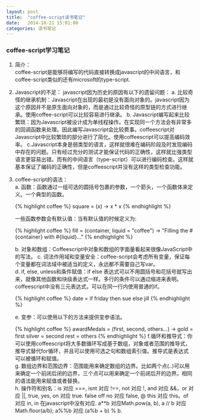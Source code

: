 ```yaml
---
layout: post
title:  "coffee-script读书笔记"
date:   2014-10-21 15:01:00
categories: 读书笔记
---
```

### coffee-script学习笔记
1. 简介：   
coffee-script是能够将编写的代码直接转换成javascript的中间语言，和coffee-script类似的还有microsoft的type-script. 
2. Javascript的不足：
javascript因为历史的原因有以下的遗留问题：
    a. 比较奇怪的继承机制：Javascript在出现的最初是没有面向对象的。javascript因为这个原因并不是原生面向对象的，而是通过比较奇怪的原型链的方式进行继承。使用coffee-script可以比较容易进行继承。
    b. Javascript编写起来比较繁琐：因为Javascript被设计成为单线程操作。在实现同一个方法会有非常多的回调函数来处理。因此编写Javascript会比较费事。coffeescript对Javascript中比较繁琐的部分进行了简化。使用coffeescript可以提高编码效率。
    c.Javascript本身是弱类型的语言，这样就很难在编码阶段及时发现编码中存在的问题。只有经过充分的测试才能保证代码的正确性，这样就比强类型语言更容易出错。而有的中间语言（type-script）可以进行编码检查。这样就基本保证了编码的正确性，但是coffeescript并没有这样的类型检查功能。

3. coffee-script的语法：   
    a. 函数：函数通过一组可选的圆括号包裹的参数，一个箭头，一个函数体来定义。一个典型的函数。
    
    {% highlight coffee %}
    square = (x) -> x * x
    {% endhighlight %}
    
    一些函数参数会有默认值：当有默认值的时候定义为:
    
    {% highlight coffee %}
    fill = (container, liquid = "coffee") ->
        "Filling the #{container} with #{liquid}..."
    {% endhighlight %}
    
    b. 对象和数组：Coffeescript中对象和数组的字面量看起来很像JavaScript中的写法。
    c. 词法作用域和变量安全：coffee-script会考虑所有变量，保证每个变量都在词法域中被适当的定义，永远都不需要自己写var。   
    d. if, else, unless和条件赋值：if else 表达式可以不用圆括号和花括号就写出来，就像其他函数和块级表达式一样。多行的条件可以通过缩进来表明。coffeescript中没有三元表达式，可以在同一行内使用普通的if。   
    
    {% highlight coffee %}
    date = if friday then sue else jill
    {% endhighlight %}
    
    e. 变参：可以使用以下的方法来提供变参语法。
    
    {% highlight coffee %}
    awardMedals = (first, second, others...) ->
        gold   = first
        silver = second
        rest   = others
    {% endhighlight %}
    f.循环和推导式：你可以使用coffeescript将大多数循环写成基于数组，对象或者范围的推导式，推导式替代for循环，并且可以使用可选之句和数组索引值。推导式是表达式可以被循环和赋值。   
    g. 数组边界和范围边界：范围能用来确定数组的边界。比如两个点(..)可以用来确定一个前闭后闭的边界，三个点可以用来确定一个前闭后开的边界。相同的语法能用来赋值或者替换。   
    h. 操作符和别名：is 对应 ===, isnt 对应 !==, not 对应 !, and 对应 &&，or 对应 ||, true, yes, on 对应 true. false off no 对应 false, @ this 对应 this。of 对应 in, in 在javascript中没有对应. a**b 对应Math.pow(a, b), a // b 对应 Math.floor(a/b); a%%b 对应 (a%b + b) % b.   
